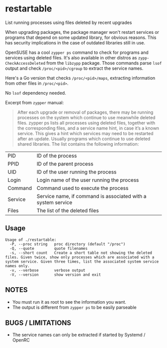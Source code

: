 # restartable
List running processes using files deleted by recent upgrades

When upgrading packages, the package manager won't restart services or programs that depend on some updated library, for obvious reasons.  This has security implications in the case of outdated libraries still in use.

OpenSUSE has a cool `zypper ps` command to check for programs and services using deleted files.
It's also available in other distros as `zypp-CheckAccessDeleted` from the `libzypp` package.
Those commands parse `lsof` output and check `/proc/<pid>/cgroup` to extract the service names.

Here's a Go version that checks `/proc/<pid>/maps`, extracting information from other files in `/proc/<pid>`.

No `lsof` dependency needed.

Excerpt from `zypper` manual:

> After each upgrade or removal of packages, there may be running processes on the system which continue to use meanwhile deleted files. zypper ps lists all processes using deleted files, together
> with the corresponding files, and a service name hint, in case it’s a known service. This gives a hint which services may need to be restarted after an update. Usually programs which continue to
> use deleted shared libraries. The list contains the following information:
>

|   |   |
|---|---|
| PID | ID of the process
| PPID | ID of the parent process
| UID | ID of the user running the process
| Login | Login name of the user running the process
| Command | Command used to execute the process
| Service | Service name, if command is associated with a system service
| Files | The list of the deleted files

## Usage

```
Usage of ./restartable:
  -P, --proc string   proc directory (default "/proc")
  -Q, --quote         quote filenames
  -s, --short count   Create a short table not showing the deleted files. Given twice, show only processes which are associated with a system service. Given three times, list the associated system service names only.
  -v, --verbose       verbose output
  -V, --version       show version and exit
```

## NOTES

  - You must run it as root to see the information you want.
  - The output is different from `zypper ps` to be easily parseable

## BUGS / LIMITATIONS

  - The service names can only be extracted if started by Systemd / OpenRC
